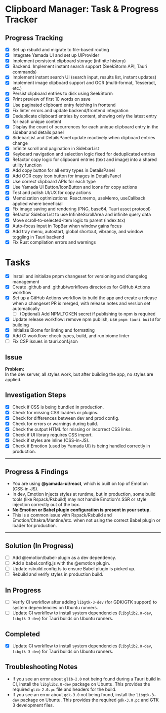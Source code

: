 # Clipboard Manager: Task & Progress Tracker

## Progress Tracking

- [x] Set up rsbuild and migrate to file-based routing
- [x] Integrate Yamada UI and set up UIProvider
- [x] Implement persistent clipboard storage (infinite history)
- [x] Backend: Implement instant search support (SeekStorm API, Tauri commands)
- [x] Implement instant search UI (search input, results list, instant updates)
- [x] Implement image clipboard support and OCR (multi-format, Tesseract, etc.)
- [x] Persist clipboard entries to disk using SeekStorm
- [x] Print preview of first 10 words on save
- [x] Use paginated clipboard entry fetching in frontend
- [x] Fix linter errors and update backend/frontend integration
- [x] Deduplicate clipboard entries by content, showing only the latest entry for each unique content
- [x] Display the count of occurrences for each unique clipboard entry in the sidebar and details panel
- [x] SidebarList and DetailsPanel update reactively when clipboard entries change
- [x] Infinite scroll and pagination in SidebarList
- [x] Keyboard navigation and selection logic fixed for deduplicated entries
- [x] Refactor copy logic for clipboard entries (text and image) into a shared utility function
- [x] Add copy button for all entry types in DetailsPanel
- [x] Add OCR copy icon button for images in DetailsPanel
- [x] Use correct clipboard APIs for each type
- [x] Use Yamada UI Button/IconButton and icons for copy actions
- [x] Test and polish UI/UX for copy actions
- [x] Memoization optimizations: React.memo, useMemo, useCallback applied where beneficial
- [x] Fix image saving and rendering (PNG, base64, Tauri asset protocol)
- [x] Refactor SidebarList to use InfiniteScrollArea and infinite query data
- [x] Move scroll-to-selected-item logic to parent (index.tsx)
- [x] Auto-focus input in TopBar when window gains focus
- [x] Add tray menu, autostart, global shortcut, vibrancy, and window toggling in Tauri backend
- [x] Fix Rust compilation errors and warnings

# Tasks

- [x] Install and initialize pnpm changeset for versioning and changelog management
- [x] Create .github and .github/workflows directories for GitHub Actions workflow
- [x] Set up a GitHub Actions workflow to build the app and create a release when a changeset PR is merged, with release notes and version set automatically
  - [ ] (Optional) Add NPM_TOKEN secret if publishing to npm is required
- [x] Update release workflow: remove npm publish, use `pnpm tauri build` for building
- [x] Initialize Biome for linting and formatting
- [x] Add CI workflow: check types, build, and run biome linter
- [ ] Fix CSP issues in tauri.conf.json

## Issue

**Problem:**  
In the dev server, all styles work, but after building the app, no styles are applied.

## Investigation Steps

- [x] Check if CSS is being bundled in production.
- [x] Check for missing CSS loaders or plugins.
- [x] Check for differences between dev and prod config.
- [x] Check for errors or warnings during build.
- [x] Check the output HTML for missing or incorrect CSS links.
- [x] Check if UI library requires CSS import.
- [x] Check if styles are inline (CSS-in-JS).
- [x] Check if Emotion (used by Yamada UI) is being handled correctly in production.

---

## Progress & Findings

- You are using **@yamada-ui/react**, which is built on top of Emotion (CSS-in-JS).
- In dev, Emotion injects styles at runtime, but in production, some build tools (like Rspack/Rsbuild) may not handle Emotion's SSR or style injection correctly out of the box.
- **No Emotion or Babel plugin configuration is present in your setup.**
- This is a common issue with Rspack/Rsbuild and Emotion/Chakra/Mantine/etc. when not using the correct Babel plugin or loader for production.

---

## Solution (In Progress)

- [ ] Add @emotion/babel-plugin as a dev dependency.
- [ ] Add a babel.config.js with the @emotion plugin.
- [ ] Update rsbuild.config.ts to ensure Babel plugin is picked up.
- [ ] Rebuild and verify styles in production build.

## In Progress

- [ ] Verify CI workflow after adding `libgtk-3-dev` (for GDK/GTK support) to system dependencies on Ubuntu runners.
- [ ] Update CI workflow to install system dependencies (`libglib2.0-dev`, `libgtk-3-dev`) for Tauri builds on Ubuntu runners.

## Completed

- [x] Update CI workflow to install system dependencies (`libglib2.0-dev`, `libgtk-3-dev`) for Tauri builds on Ubuntu runners.

## Troubleshooting Notes

- If you see an error about `glib-2.0` not being found during a Tauri build in CI, install the `libglib2.0-dev` package on Ubuntu. This provides the required `glib-2.0.pc` file and headers for the build.
- If you see an error about `gdk-3.0` not being found, install the `libgtk-3-dev` package on Ubuntu. This provides the required `gdk-3.0.pc` and GTK 3 development files.
